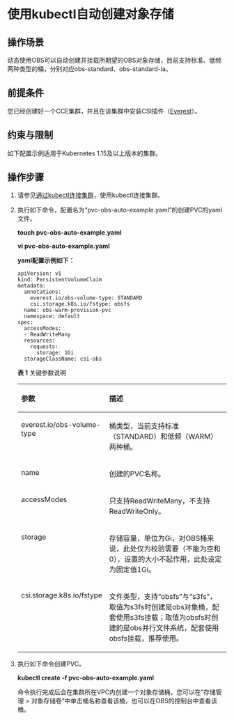 # 使用kubectl自动创建对象存储<a name="cce_01_0266"></a>

## 操作场景<a name="section1062914713566"></a>

动态使用OBS可以自动创建并挂载所期望的OBS对象存储，目前支持标准、低频两种类型的桶，分别对应obs-standard、obs-standard-ia。

## 前提条件<a name="section13181839131510"></a>

您已经创建好一个CCE集群，并且在该集群中安装CSI插件（[Everest](Everest（系统资源插件-必装）.md)）。

## 约束与限制<a name="section946015116135"></a>

如下配置示例适用于Kubernetes 1.15及以上版本的集群。

## 操作步骤<a name="section1530655595611"></a>

1.  请参见[通过kubectl连接集群](通过kubectl连接集群.md)，使用kubectl连接集群。
2.  执行如下命令，配置名为“pvc-obs-auto-example.yaml”的创建PVC的yaml文件。

    **touch pvc-obs-auto-example.yaml**

    **vi pvc-obs-auto-example.yaml**

    **yaml配置示例如下：**

    ```
    apiVersion: v1
    kind: PersistentVolumeClaim
    metadata:
      annotations:
        everest.io/obs-volume-type: STANDARD
        csi.storage.k8s.io/fstype: obsfs   
      name: obs-warm-provision-pvc
      namespace: default
    spec:
      accessModes:
      - ReadWriteMany
      resources:
        requests:
          storage: 1Gi
      storageClassName: csi-obs
    ```

    **表 1**  关键参数说明

    <a name="table14312339123018"></a>
    <table><thead align="left"><tr id="row8312153953015"><th class="cellrowborder" valign="top" width="35.35%" id="mcps1.2.3.1.1"><p id="p11312143923015"><a name="p11312143923015"></a><a name="p11312143923015"></a>参数</p>
    </th>
    <th class="cellrowborder" valign="top" width="64.64999999999999%" id="mcps1.2.3.1.2"><p id="p13313153914304"><a name="p13313153914304"></a><a name="p13313153914304"></a>描述</p>
    </th>
    </tr>
    </thead>
    <tbody><tr id="row1031311395306"><td class="cellrowborder" valign="top" width="35.35%" headers="mcps1.2.3.1.1 "><p id="p10313203914303"><a name="p10313203914303"></a><a name="p10313203914303"></a>everest.io/obs-volume-type</p>
    </td>
    <td class="cellrowborder" valign="top" width="64.64999999999999%" headers="mcps1.2.3.1.2 "><p id="p2313133916301"><a name="p2313133916301"></a><a name="p2313133916301"></a>桶类型，当前支持标准（STANDARD）和低频（WARM）两种桶。</p>
    </td>
    </tr>
    <tr id="row731393993011"><td class="cellrowborder" valign="top" width="35.35%" headers="mcps1.2.3.1.1 "><p id="p143141539123014"><a name="p143141539123014"></a><a name="p143141539123014"></a>name</p>
    </td>
    <td class="cellrowborder" valign="top" width="64.64999999999999%" headers="mcps1.2.3.1.2 "><p id="p1231423983016"><a name="p1231423983016"></a><a name="p1231423983016"></a>创建的PVC名称。</p>
    </td>
    </tr>
    <tr id="row33147398308"><td class="cellrowborder" valign="top" width="35.35%" headers="mcps1.2.3.1.1 "><p id="p18314439163011"><a name="p18314439163011"></a><a name="p18314439163011"></a>accessModes</p>
    </td>
    <td class="cellrowborder" valign="top" width="64.64999999999999%" headers="mcps1.2.3.1.2 "><p id="p20314183973011"><a name="p20314183973011"></a><a name="p20314183973011"></a>只支持ReadWriteMany，不支持ReadWriteOnly。</p>
    </td>
    </tr>
    <tr id="row1928842193316"><td class="cellrowborder" valign="top" width="35.35%" headers="mcps1.2.3.1.1 "><p id="p522572143315"><a name="p522572143315"></a><a name="p522572143315"></a>storage</p>
    </td>
    <td class="cellrowborder" valign="top" width="64.64999999999999%" headers="mcps1.2.3.1.2 "><p id="p22266211339"><a name="p22266211339"></a><a name="p22266211339"></a>存储容量，单位为Gi，对OBS桶来说，此处仅为校验需要（不能为空和0），设置的大小不起作用，此处设定为固定值1Gi。</p>
    </td>
    </tr>
    <tr id="row4282162123317"><td class="cellrowborder" valign="top" width="35.35%" headers="mcps1.2.3.1.1 "><p id="p626403123418"><a name="p626403123418"></a><a name="p626403123418"></a>csi.storage.k8s.io/fstype</p>
    </td>
    <td class="cellrowborder" valign="top" width="64.64999999999999%" headers="mcps1.2.3.1.2 "><p id="p122742123318"><a name="p122742123318"></a><a name="p122742123318"></a>文件类型，支持“obsfs”与“s3fs”，取值为s3fs时创建是obs对象桶，配套使用s3fs挂载；取值为obsfs时创建的是obs并行文件系统，配套使用obsfs挂载，推荐使用。</p>
    </td>
    </tr>
    </tbody>
    </table>

3.  执行如下命令创建PVC。

    **kubectl create -f pvc-obs-auto-example.yaml**

    命令执行完成后会在集群所在VPC内创建一个对象存储桶，您可以在“存储管理 \> 对象存储卷“中单击桶名称查看该桶，也可以在OBS的控制台中查看该桶。


